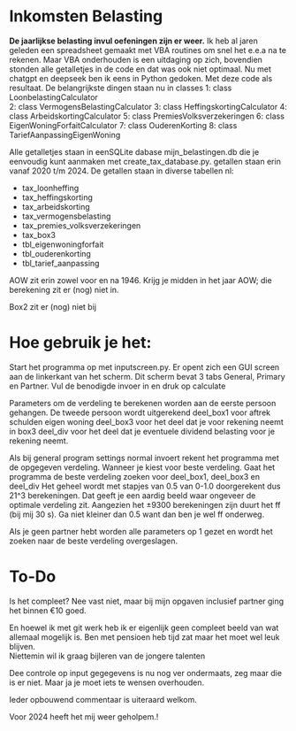 # Inkomsten Belasting 

__De jaarlijkse belasting invul oefeningen zijn er weer.__
Ik heb al jaren geleden  een spreadsheet gemaakt met VBA routines om snel het e.e.a na te rekenen.
Maar VBA onderhouden is een uitdaging op zich, bovendien stonden alle getalletjes in de code en dat was ook niet optimaal. 
Nu met chatgpt en deepseek ben ik eens in Python gedoken.
Met deze code als resultaat.
De belangrijkste dingen staan nu in classes 
1: class LoonbelastingCalculator  
2: class VermogensBelastingCalculator
3: class HeffingskortingCalculator
4: class ArbeidskortingCalculator
5: class PremiesVolksverzekeringen
6: class EigenWoningForfaitCalculator
7: class OuderenKorting
8: class TariefAanpassingEigenWoning

Alle getalletjes staan in eenSQLite dabase mijn_belastingen.db die je eenvoudig kunt aanmaken met create_tax_database.py. getallen staan erin vanaf 2020 t/m 2024. De getallen staan in diverse tabellen nl:
- tax_loonheffing
- tax_heffingskorting
- tax_arbeidskorting
- tax_vermogensbelasting
- tax_premies_volksverzekeringen
- tax_box3
- tbl_eigenwoningforfait
- tbl_ouderenkorting
- tbl_tarief_aanpassing

AOW zit erin zowel voor en na 1946. Krijg je midden in het jaar AOW; die berekening zit er (nog) niet in.

Box2 zit er (nog) niet bij 

# Hoe gebruik je het:
Start het programma op met inputscreen.py. Er opent zich een GUI screen aan de linkerkant van het scherm.
Dit scherm bevat 3 tabs General, Primary en Partner.
Vul de benodigde invoer in en druk op calculate

Parameters om de verdeling te berekenen worden aan de eerste persoon gehangen. De tweede persoon wordt uitgerekend
deel_box1  voor aftrek schulden eigen woning
deel_box3  voor het deel dat je voor rekening neemt in box3
deel_div  voor het deel dat je eventuele dividend belasting voor je rekening neemt.

Als bij general program settings normal invoert rekent het programma met de opgegeven verdeling. Wanneer je kiest voor beste verdeling. Gaat het programma
de beste verdeling zoeken voor deel_box1, deel_box3 en deel_div
Het geheel wordt met stapjes van 0.5 van 0-1.0 doorgerekent dus 21^3 berekeningen. Dat geeft je een aardig beeld waar ongeveer de optimale verdeling zit.
Aangezien het ±9300 berekeningen zijn duurt het ff (bij mij 30 s). Ga niet kleiner dan 0.5 want dan ben je wel ff onderweg.

Als je geen partner hebt worden alle parameters op 1 gezet en wordt het zoeken naar de beste verdeling overgeslagen.


# To-Do 
Is het compleet? Nee vast niet, maar bij mijn opgaven inclusief partner ging het binnen €10 goed.

En hoewel ik met git werk heb ik er eigenlijk geen compleet beeld van wat allemaal mogelijk is. 
Ben met pensioen heb tijd zat maar het moet wel leuk blijven.  
Niettemin wil ik graag bijleren van de jongere talenten


Dee controle op input gegegevens is nu nog ver ondermaats, zeg maar die is er niet.
Maar ja je moet iets te wensen overhouden.

Ieder opbouwend commentaar is uiteraard welkom. 

Voor 2024 heeft het mij weer geholpem.! 



